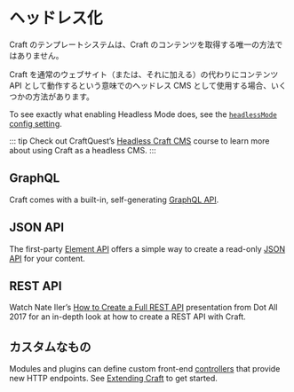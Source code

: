# ヘッドレス化

Craft のテンプレートシステムは、Craft のコンテンツを取得する唯一の方法ではありません。

Craft を通常のウェブサイト（または、それに加える）の代わりにコンテンツ API として動作するという意味でのヘッドレス CMS として使用する場合、いくつかの方法があります。

To see exactly what enabling Headless Mode does, see the [`headlessMode` config setting](../config/config-settings.md#headlessmode).

::: tip
Check out CraftQuest’s [Headless Craft CMS](https://craftquest.io/courses/headless-craft) course to learn more about using Craft as a headless CMS.
:::

## GraphQL

Craft comes with a built-in, self-generating [GraphQL API](../graphql.md).

## JSON API

The first-party [Element API](https://github.com/craftcms/element-api) offers a simple way to create a read-only [JSON API](http://jsonapi.org/) for your content.

## REST API

Watch Nate Iler’s [How to Create a Full REST API](http://dotall.com/sessions/how-to-create-a-full-rest-api-with-craft-3) presentation from Dot All 2017 for an in-depth look at how to create a REST API with Craft.

## カスタムなもの

Modules and plugins can define custom front-end [controllers](https://www.yiiframework.com/doc/guide/2.0/en/structure-controllers) that provide new HTTP endpoints. See [Extending Craft](../extend/README.md) to get started.
